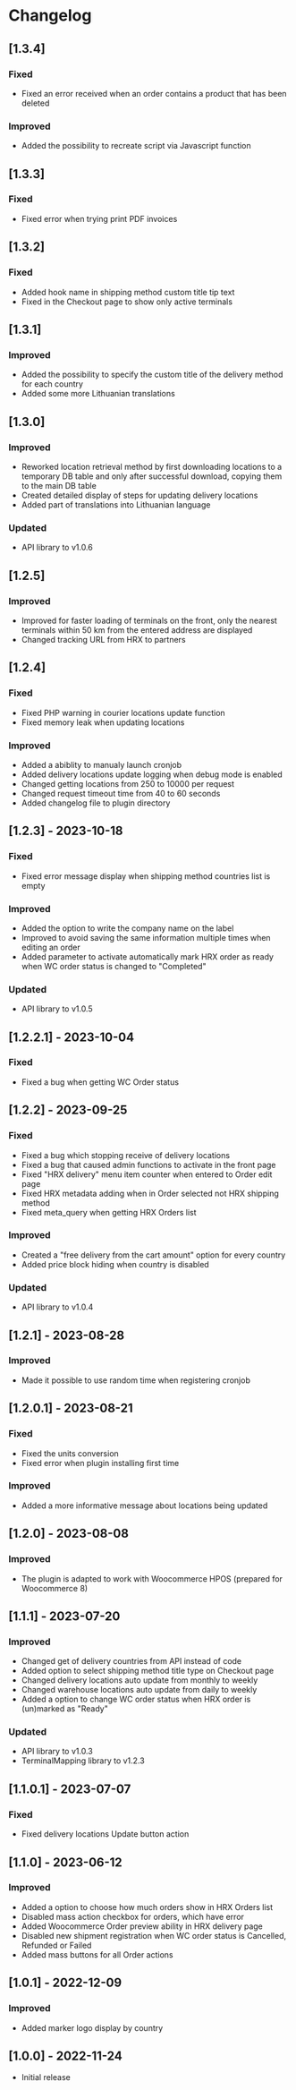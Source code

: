 # Changelog

## [1.3.4]
### Fixed
- Fixed an error received when an order contains a product that has been deleted

### Improved
- Added the possibility to recreate script via Javascript function

## [1.3.3]
### Fixed
- Fixed error when trying print PDF invoices

## [1.3.2]
### Fixed
- Added hook name in shipping method custom title tip text
- Fixed in the Checkout page to show only active terminals

## [1.3.1]
### Improved
- Added the possibility to specify the custom title of the delivery method for each country
- Added some more Lithuanian translations

## [1.3.0]
### Improved
- Reworked location retrieval method by first downloading locations to a temporary DB table and only after successful download, copying them to the main DB table
- Created detailed display of steps for updating delivery locations
- Added part of translations into Lithuanian language

### Updated
- API library to v1.0.6

## [1.2.5]
### Improved
- Improved for faster loading of terminals on the front, only the nearest terminals within 50 km from the entered address are displayed
- Changed tracking URL from HRX to partners

## [1.2.4]
### Fixed
- Fixed PHP warning in courier locations update function
- Fixed memory leak when updating locations

### Improved
- Added a abiblity to manualy launch cronjob
- Added delivery locations update logging when debug mode is enabled
- Changed getting locations from 250 to 10000 per request
- Changed request timeout time from 40 to 60 seconds
- Added changelog file to plugin directory

## [1.2.3] - 2023-10-18
### Fixed
- Fixed error message display when shipping method countries list is empty

### Improved
- Added the option to write the company name on the label
- Improved to avoid saving the same information multiple times when editing an order
- Added parameter to activate automatically mark HRX order as ready when WC order status is changed to "Completed"

### Updated
- API library to v1.0.5

## [1.2.2.1] - 2023-10-04
### Fixed
- Fixed a bug when getting WC Order status

## [1.2.2] - 2023-09-25
### Fixed
- Fixed a bug which stopping receive of delivery locations
- Fixed a bug that caused admin functions to activate in the front page
- Fixed "HRX delivery" menu item counter when entered to Order edit page
- Fixed HRX metadata adding when in Order selected not HRX shipping method
- Fixed meta_query when getting HRX Orders list

### Improved
- Created a "free delivery from the cart amount" option for every country
- Added price block hiding when country is disabled

### Updated
- API library to v1.0.4

## [1.2.1] - 2023-08-28
### Improved
- Made it possible to use random time when registering cronjob

## [1.2.0.1] - 2023-08-21
### Fixed
- Fixed the units conversion
- Fixed error when plugin installing first time

### Improved
- Added a more informative message about locations being updated

## [1.2.0] - 2023-08-08
### Improved
- The plugin is adapted to work with Woocommerce HPOS (prepared for Woocommerce 8)

## [1.1.1] - 2023-07-20
### Improved
- Changed get of delivery countries from API instead of code
- Added option to select shipping method title type on Checkout page
- Changed delivery locations auto update from monthly to weekly
- Changed warehouse locations auto update from daily to weekly
- Added a option to change WC order status when HRX order is (un)marked as "Ready"

### Updated
- API library to v1.0.3
- TerminalMapping library to v1.2.3

## [1.1.0.1] - 2023-07-07
### Fixed
- Fixed delivery locations Update button action

## [1.1.0] - 2023-06-12
### Improved
- Added a option to choose how much orders show in HRX Orders list
- Disabled mass action checkbox for orders, which have error
- Added Woocommerce Order preview ability in HRX delivery page
- Disabled new shipment registration when WC order status is Cancelled, Refunded or Failed
- Added mass buttons for all Order actions

## [1.0.1] - 2022-12-09
### Improved
- Added marker logo display by country

## [1.0.0] - 2022-11-24
- Initial release
